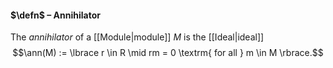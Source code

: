 #### $\defn$ – Annihilator 
The *annihilator* of a [[Module|module]] $M$ is the [[Ideal|ideal]]$$\ann(M) :=  \lbrace r \in R \mid rm = 0 \textrm{ for all } m \in M \rbrace.$$